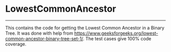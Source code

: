 # LowestCommonAncestor
__________________________________

This contains the code for getting the Lowest Common Ancestor in a Binary Tree. It was done with help from 
https://www.geeksforgeeks.org/lowest-common-ancestor-binary-tree-set-1/. The test cases give 100% code 
coverage.
